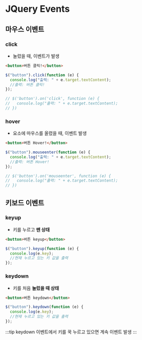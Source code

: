 # JQuery Events

## 마우스 이벤트

### click

- 눌렀을 때, 이벤트가 발생

```html
<button>버튼 클릭!</button>
```

```js
$("button").click(function (e) {
  console.log("출력: " + e.target.textContent);
  //출력: 버튼 클릭!
});

// $('button').on('click', function (e) {
//   console.log("출력: " + e.target.textContent);
// })
```

### hover

- 요소에 마우스를 올렸을 때, 이벤트 발생

```html
<button>버튼 Hover!</button>
```

```js
$("button").mouseenter(function (e) {
  console.log("출력: " + e.target.textContent);
  //출력: 버튼 Hover!
});

// $('button').on('mouseenter', function (e) {
//   console.log("출력: " + e.target.textContent);
// })
```

## 키보드 이벤트

### keyup

- 키를 누르고 **뗀 상태**

```html
<button>버튼 keyup</button>
```

```js
$("button").keyup(function (e) {
  console.log(e.key);
  //현재 누르고 있는 키 값을 출력
});
```

### keydown

- 키를 처음 **눌렀을 때 상태**

```html
<button>버튼 keydown</button>
```

```js
$("button").keydown(function (e) {
  console.log(e.key);
  //현재 누르고 있는 키 값을 출력
});
```

:::tip
keydown 이벤트에서 키를 꾹 누르고 있으면 계속 이벤트 발생
:::
